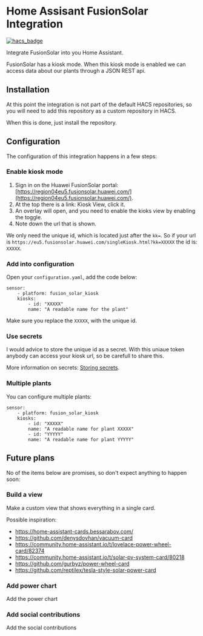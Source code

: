 # Home Assisant FusionSolar Integration

[![hacs_badge](https://img.shields.io/badge/HACS-Custom-orange.svg)](https://github.com/custom-components/hacs)

Integrate FusionSolar into you Home Assistant.

FusionSolar has a kiosk mode. When this kiosk mode is enabled we can access 
data about our plants through a JSON REST api.


## Installation
At this point the integration is not part of the default HACS repositories, so
you will need to add this repository as a custom repository in HACS.

When this is done, just install the repository.


## Configuration

The configuration of this integration happens in a few steps:

### Enable kiosk mode
1. Sign in on the Huawei FusionSolar portal: [https://region04eu5.fusionsolar.huawei.com/](https://region04eu5.fusionsolar.huawei.com/).
2. At the top there is a link: Kiosk View, click it.
3. An overlay will open, and you need to enable the kioks view by enabling the toggle.
4. Note down the url that is shown.

We only need the unique id, which is located just after the `kk=`. So if your
url is `https://eu5.fusionsolar.huawei.com/singleKiosk.html?kk=XXXXX` the id is:
`XXXXX`.

### Add into configuration
Open your `configuration.yaml`, add the code below:

    sensor:
        - platform: fusion_solar_kiosk
        kiosks:
            - id: "XXXXX"
            name: "A readable name for the plant"

Make sure you replace the `XXXXX`, with the unique id.

### Use secrets
I would advice to store the unique id as a secret. With this uniaue token
anybody can access your kiosk url, so be carefull to share this.

More information on secrets: [Storing secrets](https://www.home-assistant.io/docs/configuration/secrets/).

### Multiple plants
You can configure multiple plants:

    sensor:
        - platform: fusion_solar_kiosk
        kiosks:
            - id: "XXXXX"
            name: "A readable name for plant XXXXX"
            - id: "YYYYY"
            name: "A readable name for plant YYYYY"


## Future plans

No of the items below are promises, so don't expect anything to happen soon:

### Build a view
Make a custom view that shows everything in a single card.

Possible inspiration:
* https://home-assistant-cards.bessarabov.com/
* https://github.com/denysdovhan/vacuum-card
* https://community.home-assistant.io/t/lovelace-power-wheel-card/82374
* https://community.home-assistant.io/t/solar-pv-system-card/80218
* https://github.com/gurbyz/power-wheel-card
* https://github.com/reptilex/tesla-style-solar-power-card

### Add power chart
Add the power chart

### Add social contributions
Add the social contributions

